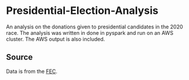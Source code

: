 # Presidential-Election-Analysis
An analysis on the donations given to presidential candidates in the 2020 race. The analysis was written in done in pyspark and run on an AWS cluster. The AWS output is also included.

## Source
Data is from the [FEC](https://www.fec.gov/data/candidates/president/presidential-map/).
